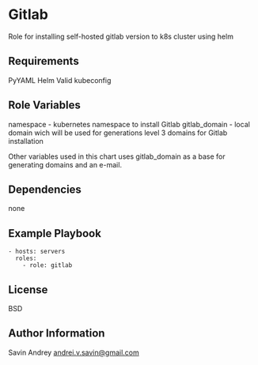 Gitlab
=========

Role for installing self-hosted gitlab version to k8s cluster using helm

Requirements
------------

PyYAML
Helm
Valid kubeconfig

Role Variables
--------------

namespace - kubernetes namespace to install Gitlab
gitlab_domain - local domain wich will be used for generations level 3 domains for Gitlab installation

Other variables used in this chart uses gitlab_domain as a base for generating domains and an e-mail.

Dependencies
------------

none

Example Playbook
----------------

    - hosts: servers
      roles:
        - role: gitlab

License
-------

BSD

Author Information
------------------

Savin Andrey andrei.v.savin@gmail.com
